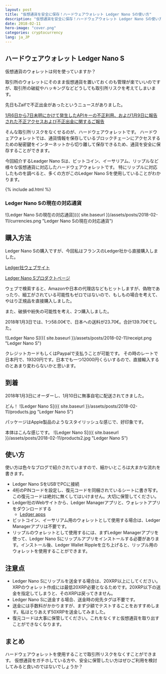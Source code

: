 ```yaml
---
layout: post
title: "仮想通貨を安全に保存！ハードウェアウォレット Ledger Nano Sの使い方"
description: "仮想通貨を安全に保存！ハードウェアウォレット Ledger Nano Sの使い方"
date: 2018-02-11
hero-image: "cover.png"
categories: cryptocurrency
lang: ja_JP
---
```


## ハードウェアウォレット Ledger Nano S

仮想通貨のウォレットは何を使っていますか？

取引所のウォレットにそのまま仮想通貨を置いておくのも管理が楽でいいのですが、取引所の破綻やハッキングなどどうしても取引所リスクを考えてしまいます。

先日もZaifで不正出金があったというニュースがありました。

[1月6日から7日未明にかけて発生したAPIキーの不正利用、および1月9日に報告された不正アクセスおよび不正出金に関するご報告](https://corp.zaif.jp/info/8265/)


そんな取引所リスクをなくせるのが、ハードウェアウォレットです。
ハードウェアウォレットでは、通貨情報を保存しているブロックチェーンにアクセスするための秘密鍵をインターネットから切り離して保存できるため、通貨を安全に保存することができます。

今回紹介するLeadger Nano Sは、ビットコイン、イーサリアム、リップルなど様々な仮想通貨に対応したハードウェアウォレットです。
特にリップルに対応したものを調べると、多くの方がこのLedger Nano Sを使用していることがわかります。

{% include ad.html %}

### Ledger Nano Sの現在の対応通貨

![Ledger Nano Sの現在の対応通貨]({{ site.baseurl }}/assets/posts/2018-02-11/currencies.png "Ledger Nano Sの現在の対応通貨")

## 購入方法

Ledger Nano Sの購入ですが、今回私はフランスのLedger社から直接購入しました。

[Ledger社ウェブサイト](https://www.ledgerwallet.com)

[Ledger Nano Sプロダクトページ](https://www.ledgerwallet.com/products/ledger-nano-s)

ウェブで検索すると、Amazonや日本の代理店などもヒットしますが、偽物であったり、細工がされている可能性もゼロではないので、もしもの場合を考えて、やはり正規品を直接購入しました。

また、破損や紛失の可能性を考え、2つ購入しました。

2018年1月3日では、1つ58.00€で、日本への送料が23.70€。合計139.70€でした。

![Ledger Nano S]({{ site.baseurl }}/assets/posts/2018-02-11/receipt.png "Ledger Nano S")

クレジットカードもしくはPaypalで支払うことが可能です。
その時のレートで日本円で、19320円です。日本でも一つ12000円くらいするので、直接輸入するのとあまり変わらないかと思います。

## 到着

2018年1月3日にオーダーし、1月10日に無事自宅に配送されてきました。

どん！
![Ledger Nano S]({{ site.baseurl }}/assets/posts/2018-02-11/products.jpg "Ledger Nano S")

パッケージはApple製品のようなスタイリッシュな感じで、好印象です。

本体はこんな感じです。
![Ledger Nano S]({{ site.baseurl }}/assets/posts/2018-02-11/products2.jpg "Ledger Nano S")


## 使い方

使い方は色々なブログで紹介されていますので、細かいところは大まかな流れを書きます。

- Ledger Nano SをUSBでPCに接続
- 4桁のPINコードを設定し、復元コードを同梱されているシートに書き写す。この復元コードは絶対に無くしてはいけません。大切に保管してください。
- Ledger社のWebサイトから、Ledger Managerアプリと、ウォレットアプリをダウンロードする
    - [Ledger apps](https://www.ledgerwallet.com/apps)
- ビットコイン、イーサリアム用のウォレットとして使用する場合は、Ledger Managerアプリは不要です。
- リップルのウォレットとして使用するには、まずLedger Managerアプリを使って、Ledger Nano Sにリップルアプリをインストールする必要があります。インストール後、Ledger Wallet Rippleを立ち上げると、リップル用のウォレットを使用することができます。

## 注意点

- Ledger Nano Sにリップルを送金する場合は、20XRP以上にしてください。XRPのウォレット作成には最低20XRP必要となるためです。20XRP以下の送金を指定してしまうと、そのXRPは戻ってきません。
- Ledger Nano Sに送金する場合、送金時の宛先タグは不要です。
- 送金には手数料がかかりますが、まず少額でテストすることをおすすめします。私はとりあえず50XRPを送金してみました。
- 復元コードは大事に保管してください。これをなくすと仮想通貨を取り出すことができなくなります。

## まとめ

ハードウェアウォレットを使用することで取引所リスクをなくすことができます。
仮想通貨をガチホしている方や、安全に保管したい方はぜひご利用を検討してみると良いのではないでしょうか？

